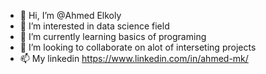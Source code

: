 - 👋 Hi, I’m @Ahmed Elkoly 
- 👀 I’m interested in data science field 
- 🌱 I’m currently learning basics of programing
- 💞️ I’m looking to collaborate on alot of interseting projects 
- 📫 My linkedin https://www.linkedin.com/in/ahmed-mk/

<!---
Ahmed-MK/Ahmed-MK is a ✨ special ✨ repository because its `README.md` (this file) appears on your GitHub profile.
You can click the Preview link to take a look at your changes.
--->
